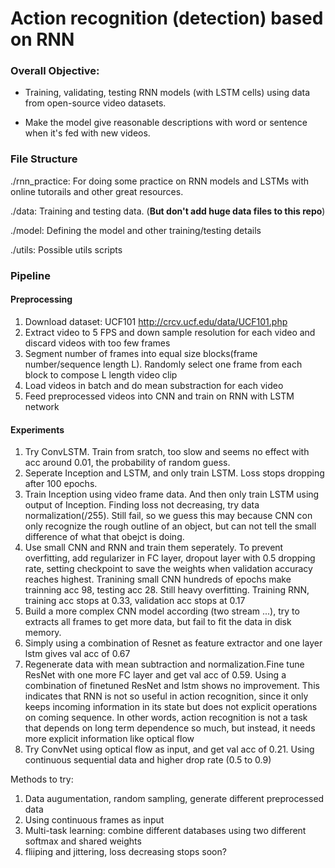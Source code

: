 # Action recognition (detection) based on RNN

### Overall Objective:

- Training, validating, testing RNN models (with LSTM cells) using data from open-source video datasets.

- Make the model give reasonable descriptions with word or sentence when it's
  fed with new videos.


### File Structure

./rnn\_practice: 
    For doing some practice on RNN models and LSTMs with online tutorails and
    other great resources.

./data:
    Training and testing data. (**But don't add huge data files to this repo**)

./model:
    Defining the model and other training/testing details

./utils:
    Possible utils scripts

### Pipeline
#### Preprocessing
1. Download dataset: UCF101 http://crcv.ucf.edu/data/UCF101.php  
2. Extract video to 5 FPS and down sample resolution for each video 
and discard videos with too few frames
3. Segment number of frames into equal size blocks(frame number/sequence 
length L). Randomly select one frame from each block to compose L length 
video clip
4. Load videos in batch and do mean substraction for each video
5. Feed preprocessed videos into CNN and train on RNN with LSTM network

#### Experiments
1. Try ConvLSTM. Train from sratch, too slow and seems no effect with acc around 0.01, the probability of random guess.
2. Seperate Inception and LSTM, and only train LSTM. Loss stops dropping after 100 epochs.
3. Train Inception using video frame data. And then only train LSTM using output of Inception.
Finding loss not decreasing, try data normalization(/255). Still fail, so we guess
this may because CNN con only recognize the rough outline of an object, but can not
tell the small difference of what that obejct is doing.
4. Use small CNN and RNN and train them seperately. To prevent overfitting, add 
regularizer in FC layer, dropout layer with 0.5 dropping rate, setting checkpoint
to save the weights when validation accuracy reaches highest. Tranining small CNN hundreds of
epochs make trainning acc 98, testing acc 28. Still heavy overfitting. Training RNN, 
training acc stops at 0.33, validation acc stops at 0.17
5. Build a more complex CNN model according (two stream ...), try to extracts all frames to get more data,
 but fail to fit the data in disk memory.
7. Simply using a combination of Resnet as feature extractor and one layer lstm gives val acc of 0.67
8. Regenerate data with mean subtraction and normalization.Fine tune ResNet with one more FC layer and get val acc of 0.59. 
Using a combination of finetuned ResNet and lstm shows no improvement. 
This indicates that RNN is not so useful in action recognition, since it only keeps incoming 
information in its state but does not explicit operations on coming sequence. In other words, action recognition
is not a task that depends on long term dependence so much, but instead, it needs more explicit information like optical
flow
9. Try ConvNet using optical flow as input, and get val acc of 0.21. Using continuous sequential data and higher drop rate
(0.5 to 0.9)



Methods to try: 
1. Data augumentation, random sampling, generate different preprocessed data
2. Using continuous frames as input 
3. Multi-task learning: combine different databases using two different softmax and shared weights
4. fliiping and jittering, loss decreasing stops soon?